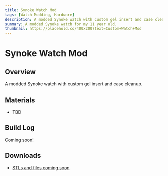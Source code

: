 ```yaml
---
title: Synoke Watch Mod
tags: [Watch Modding, Hardware]
description: A modded Synoke watch with custom gel insert and case cleanup.
summary: A modded Synoke watch for my 11 year old.
thumbnail: https://placehold.co/400x200?text=Custom+Watch+Mod
---
```


# Synoke Watch Mod

## Overview

A modded Synoke watch with custom gel insert and case cleanup.

## Materials

- TBD

## Build Log

Coming soon!

## Downloads

- [STLs and files coming soon]()
